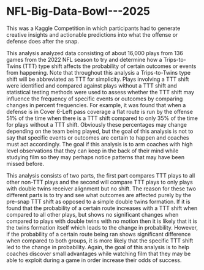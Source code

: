 # NFL-Big-Data-Bowl---2025
This was a Kaggle Competition in which participants had to generate creative insights and actionable predictions into what the offense or defense does after the snap. 

This analysis analyzed data consisting of about 16,000 plays from 136 games from the 2022 NFL season to try and determine how a Trips-to-Twins (TTT) type shift affects the probability of certain outcomes or events from happening. Note that throughout this analysis a Trips-to-Twins type shift will be abbreviated as TTT for simplicity. Plays involving a TTT shift were identified and compared against plays without a TTT shift and statistical testing methods were used to assess whether the TTT shift may influence the frequency of specific events or outcomes by comparing changes in percent frequencies. For example, it was found that when a defense is in Cover 6-Left pass coverage a flat route is run by the offense 51% of the time when there is a TTT shift compared to only 35% of the time for plays without a TTT shift. Obviously these percentages may change depending on the team being played, but the goal of this analysis is not to say that specific events or outcomes are certain to happen and coaches must act accordingly. The goal if this analysis is to arm coaches with high level observations that they can keep in the back of their mind while studying film so they may perhaps notice patterns that may have been missed before.

This analysis consists of two parts, the first part compares TTT plays to all other non-TTT plays and the second will compare TTT plays to only plays with double twins receiver alignment but no shift. The reason for these two different parts is to try and see what outcomes are affected purely by the pre-snap TTT shift as opposed to a simple double twins formation. If it is found that the probability of a certain route increases with a TTT shift when compared to all other plays, but shows no significant changes when compared to plays with double twins with no motion then it is likely that it is the twins formation itself which leads to the change in probability. However, if the probability of a certain route being ran shows significant difference when compared to both groups, it is more likely that the specific TTT shift led to the change in probability. Again, the goal of this analysis is to help coaches discover small advantages while watching film that they may be able to exploit during a game in order increase their odds of success.
